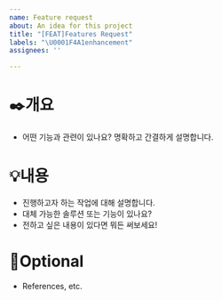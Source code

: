 ```yaml
---
name: Feature request
about: An idea for this project
title: "[FEAT]Features Request"
labels: "\U0001F4A1enhancement"
assignees: ''

---
```


# ✒️개요

- 어떤 기능과 관련이 있나요? 명확하고 간결하게 설명합니다.

# 💡내용

- 진행하고자 하는 작업에 대해 설명합니다.
- 대체 가능한 솔루션 또는 기능이 있나요?
- 전하고 싶은 내용이 있다면 뭐든 써보세요!

# 📖Optional

- References, etc.
